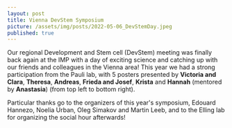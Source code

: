 ```yaml
---
layout: post
title: Vienna DevStem Symposium
picture: /assets/img/posts/2022-05-06_DevStemDay.jpeg
published: true
---
```

Our regional Development and Stem cell (DevStem) meeting was finally back again at the IMP with a day of exciting science and catching up with our friends and colleagues in the Vienna area!
This year we had a strong participation from the Pauli lab, with 5 posters presented by **Victoria and Clara**, **Theresa**, **Andreas**, **Frieda and Josef**, **Krista** and **Hannah** (mentored by **Anastasia**) (from top left to bottom right). 

Particular thanks go to the organizers of this year's symposium, Edouard Hannezo, Noelia Urban, Oleg Simakov and Martin Leeb, and to the Elling lab for organizing the social hour afterwards!
